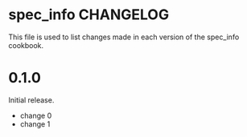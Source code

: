 # spec_info CHANGELOG

This file is used to list changes made in each version of the spec_info cookbook.

# 0.1.0

Initial release.

- change 0
- change 1

